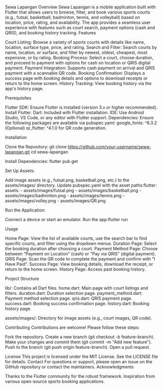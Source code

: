 Sewa Lapangan
Overview
Sewa Lapangan is a mobile application built with Flutter that allows users to browse, filter, and book various sports courts (e.g., futsal, basketball, badminton, tennis, and volleyball) based on location, price, rating, and availability. The app provides a seamless user experience with features such as court search, payment options (cash and QRIS), and booking history tracking.
Features

Court Listing: Browse a variety of sports courts with details like name, location, surface type, price, and rating.
Search and Filter: Search courts by name, location, or surface, and filter by newest, oldest, cheapest, most expensive, or by rating.
Booking Process: Select a court, choose duration, and proceed to payment with options for cash on location or QRIS digital payment.
Payment Integration: Supports cash payment on arrival and QRIS payment with a scannable QR code.
Booking Confirmation: Displays a success page with booking details and options to download receipts or return to the home screen.
History Tracking: View booking history via the app's history page.

Prerequisites

Flutter SDK: Ensure Flutter is installed (version 3.x or higher recommended). Install Flutter.
Dart: Included with Flutter installation.
IDE: Use Android Studio, VS Code, or any editor with Flutter support.
Dependencies: Ensure the following packages are available via pubspec.yaml:
google_fonts: ^6.3.2
(Optional) qr_flutter: ^4.1.0 for QR code generation.



Installation

Clone the Repository:
git clone https://github.com/your-username/sewa-lapangan.git
cd sewa-lapangan


Install Dependencies:
flutter pub get


Set Up Assets:

Add image assets (e.g., futsal.png, basketball.png, etc.) to the assets/images/ directory.
Update pubspec.yaml with the asset paths:flutter:
  assets:
    - assets/images/futsal.png
    - assets/images/basketball.png
    - assets/images/badminton.png
    - assets/images/tennis.png
    - assets/images/volley.png
    - assets/images/QR.png




Run the Application:

Connect a device or start an emulator.
Run the app:flutter run





Usage

Home Page: View the list of available courts, use the search bar to find specific courts, and filter using the dropdown menus.
Duration Page: Select the booking duration after choosing a court.
Payment Method Page: Choose between "Payment on Location" (cash) or "Pay via QRIS" (digital payment).
QRIS Page: Scan the QR code to complete the payment and confirm with "I Have Paid".
Success Page: View booking details, download the receipt, or return to the home screen.
History Page: Access past booking history.

Project Structure

lib/: Contains all Dart files.
home.dart: Main page with court listings and filters.
duration.dart: Duration selection page.
payment_method.dart: Payment method selection page.
qris.dart: QRIS payment page.
success.dart: Booking success confirmation page.
history.dart: Booking history page.


assets/images/: Directory for image assets (e.g., court images, QR code).

Contributing
Contributions are welcome! Please follow these steps:

Fork the repository.
Create a new branch (git checkout -b feature-branch).
Make your changes and commit them (git commit -m "Add new feature").
Push to the branch (git push origin feature-branch).
Open a pull request.

License
This project is licensed under the MIT License. See the LICENSE file for details.
Contact
For questions or support, please open an issue on the GitHub repository or contact the maintainers.
Acknowledgments

Thanks to the Flutter community for the robust framework.
Inspiration from various open-source sports booking applications.
